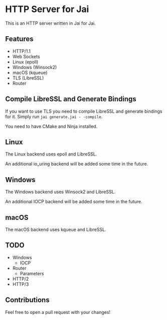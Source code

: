 # HTTP Server for Jai

This is an HTTP server written in Jai for Jai.

## Features

- HTTP/1.1
- Web Sockets
- Linux (epoll)
- Windows (Winsock2)
- macOS (kqueue)
- TLS (LibreSSL)
- Router

## Compile LibreSSL and Generate Bindings

If you want to use TLS you need to compile LibreSSL and generate bindings for it. Simply run `jai generate.jai - -compile`.

You need to have CMake and Ninja installed.

## Linux

The Linux backend uses epoll and LibreSSL.

An additional io_uring backend will be added some time in the future.

## Windows

The Windows backend uses Winsock2 and LibreSSL.

An additional IOCP backend will be added some time in the future.

## macOS

The macOS backend uses kqueue and LibreSSL.

## TODO

- Windows
  - IOCP
- Router
  - Parameters
- HTTP/2
- HTTP/3

## Contributions

Feel free to open a pull request with your changes!
